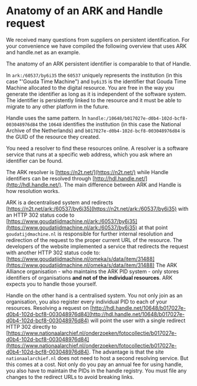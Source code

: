 # Anatomy of an ARK and Handle request

We received many questions from suppliers on persistent identification. For your convenience we have compiled the following overview that uses ARK and handle.net as an example.

The anatomy of an ARK persistent identifier is comparable to that of Handle. 

In `ark:/60537/by6i35` the `60537` uniquely represents the institution (in this case "'Gouda Time Machine") and `by6i35` is the identifier that Gouda Time Machine allocated to the digital resource. You are free in the way you generate the identifier as long as it is independent of the software system. The identifier is persistently linked to the resource and it must be able to migrate to any other platform in the future.   

Handle uses the same pattern. In `handle:/10648/b017027e-d0b4-102d-bcf8-003048976d84` the `10648` identifies the institution (in this case the National Archive of the Netherlands) and `b017027e-d0b4-102d-bcf8-003048976d84` is the GUID of the resource they created. 

You need a resolver to find these resources online. A resolver is a software service that runs at a specific web address, which you ask where an identifier can be found. 

The ARK resolver is [https://n2t.net/](https://n2t.net/) while Handle identifiers can be resolved through [http://hdl.handle.net/](http://hdl.handle.net/). The main difference between ARK and Handle is how resolution works. 

ARK is a decentralised system and redirects [https://n2t.net/ark:/60537/by6i35](https://n2t.net/ark:/60537/by6i35)  with an HTTP 302 status code to [https://www.goudatijdmachine.nl/ark:/60537/by6i35](https://www.goudatijdmachine.nl/ark:/60537/by6i35) at that point `goudatijdmachine.nl` is responsible for further internal resolution and redirection of the request to the proper current URL of the resource. The developers of the website implemented a service that redirects the request with another HTTP 302 status code to: [https://www.goudatijdmachine.nl/omeka/s/data/item/31488](https://www.goudatijdmachine.nl/omeka/s/data/item/31488) The ARK Alliance organisation - who maintains the ARK PID system - only stores identifiers of organisations **and not of the individual resources**. ARK expects you to handle those yourself.

Handle on the other hand is a centralised system. You not only join as an organisation, you also register every individual PID to each of your resources. Resolving a request on [http://hdl.handle.net/10648/b017027e-d0b4-102d-bcf8-003048976d84](http://hdl.handle.net/10648/b017027e-d0b4-102d-bcf8-003048976d84) will point the user with a single redirect HTTP 302 directly to [https://www.nationaalarchief.nl/onderzoeken/fotocollectie/b017027e-d0b4-102d-bcf8-003048976d84](https://www.nationaalarchief.nl/onderzoeken/fotocollectie/b017027e-d0b4-102d-bcf8-003048976d84). The advantage is that the site `nationaalarchief.nl` does not need to host a second resolving service. But this comes at a cost. Not only do you pay an annual fee for using handle, you also have to maintain the PIDs in the handle registry. You must file any changes to the redirect URLs to avoid breaking links.